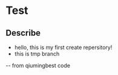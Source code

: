 # Test
## Describe
- hello, this is my first create repersitory!
- this is tmp branch


-- from qiumingbest code
